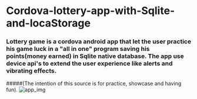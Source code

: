 # Cordova-lottery-app-with-Sqlite-and-locaStorage
### Lottery game is a cordova android app that let the user practice his game luck in a "all in one" program saving his points(money earned) in Sqlite native database. The app use device api's to extend the user experience like alerts and vibrating effects.
#####(The intention of this source is for practice, showcase and having fun).
![app_img](http://s33.postimg.org/757quf9kv/Screenshot_2016_05_31_00_28_26.png)
